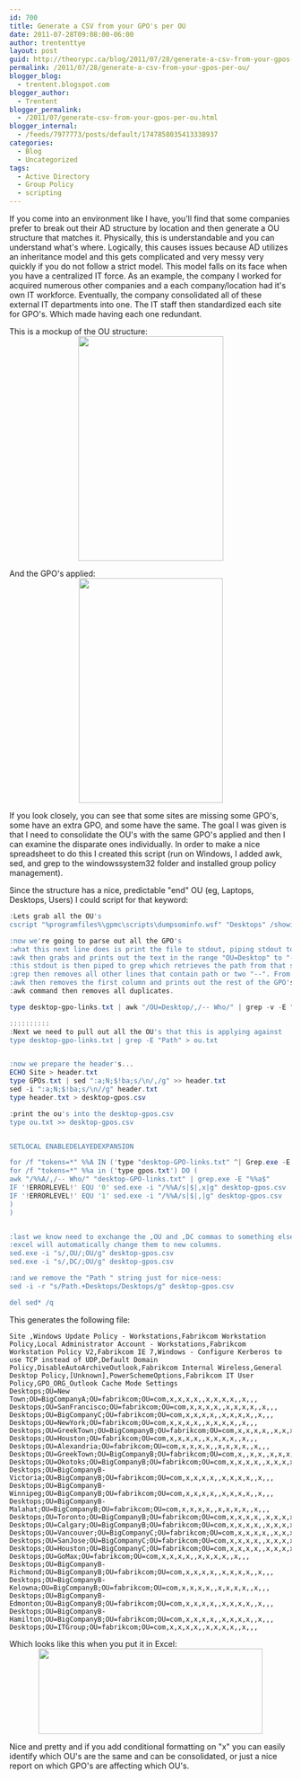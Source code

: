 ```yaml
---
id: 700
title: Generate a CSV from your GPO's per OU
date: 2011-07-28T09:08:00-06:00
author: trententtye
layout: post
guid: http://theorypc.ca/blog/2011/07/28/generate-a-csv-from-your-gpos-per-ou/
permalink: /2011/07/28/generate-a-csv-from-your-gpos-per-ou/
blogger_blog:
  - trentent.blogspot.com
blogger_author:
  - Trentent
blogger_permalink:
  - /2011/07/generate-csv-from-your-gpos-per-ou.html
blogger_internal:
  - /feeds/7977773/posts/default/1747858035413338937
categories:
  - Blog
  - Uncategorized
tags:
  - Active Directory
  - Group Policy
  - scripting
---
```

If you come into an environment like I have, you'll find that some companies prefer to break out their AD structure by location and then generate a OU structure that matches it. Physically, this is understandable and you can understand what's where. Logically, this causes issues because AD utilizes an inheritance model and this gets complicated and very messy very quickly if you do not follow a strict model. This model falls on its face when you have a centralized IT force. As an example, the company I worked for acquired numerous other companies and a each company/location had it's own IT workforce. Eventually, the company consolidated all of these external IT departments into one. The IT staff then standardized each site for GPO's. Which made having each one redundant.

This is a mockup of the OU structure:  
[<img id="BLOGGER_PHOTO_ID_5634422303142100354" style="display: block; margin: 0px auto 10px; text-align: center; cursor: hand; width: 259px; height: 400px;" src="http://1.bp.blogspot.com/-W0a4Qbvmb6U/TjF9O3VSvYI/AAAAAAAAAG0/VCT-QRAfjxQ/s400/OU-Structure.GIF" alt="" border="0" />](http://1.bp.blogspot.com/-W0a4Qbvmb6U/TjF9O3VSvYI/AAAAAAAAAG0/VCT-QRAfjxQ/s1600/OU-Structure.GIF)

And the GPO's applied:  
[<img id="BLOGGER_PHOTO_ID_5634422887717899234" style="display: block; margin: 0px auto 10px; text-align: center; cursor: hand; width: 257px; height: 400px;" src="http://4.bp.blogspot.com/-KT8IXaKWGOI/TjF9w5DBi-I/AAAAAAAAAG8/P5fBuRaxSFE/s400/OU-w-GPO.GIF" alt="" border="0" />](http://4.bp.blogspot.com/-KT8IXaKWGOI/TjF9w5DBi-I/AAAAAAAAAG8/P5fBuRaxSFE/s1600/OU-w-GPO.GIF)

If you look closely, you can see that some sites are missing some GPO's, some have an extra GPO, and some have the same. The goal I was given is that I need to consolidate the OU's with the same GPO's applied and then I can examine the disparate ones individually. In order to make a nice spreadsheet to do this I created this script (run on Windows, I added awk, sed, and grep to the windowssystem32 folder and installed group policy management).

Since the structure has a nice, predictable "end" OU (eg, Laptops, Desktops, Users) I could script for that keyword:

```powershell
:Lets grab all the OU's
cscript "%programfiles%\gpmc\scripts\dumpsominfo.wsf" "Desktops" /showinheritedlinks > desktop-gpo-links.txt

:now we're going to parse out all the GPO's
:what this next line does is print the file to stdout, piping stdout to awk
:awk then grabs and prints out the text in the range "OU=Desktop" to "-- Who"
:this stdout is then piped to grep which retrieves the path from that selection of text
:grep then removes all other lines that contain path or two "--". From here,
:awk then removes the first column and prints out the rest of the GPO's. The last
:awk command then removes all duplicates.

type desktop-gpo-links.txt | awk "/OU=Desktop/,/-- Who/" | grep -v -E "Path" | grep -v -E "\-\-" | awk "{ for (i=2; i<=NF; i++) printf \"%%s \", $i; printf \"\n\"; }" | awk "! a[$0]++" | sed.exe "s/ $//g" > GPOs.txt

::::::::::
:Next we need to pull out all the OU's that this is applying against
type desktop-gpo-links.txt | grep -E "Path" > ou.txt


:now we prepare the header's...
ECHO Site > header.txt
type GPOs.txt | sed ":a;N;$!ba;s/\n/,/g" >> header.txt
sed -i ":a;N;$!ba;s/\n//g" header.txt
type header.txt > desktop-gpos.csv

:print the ou's into the desktop-gpos.csv
type ou.txt >> desktop-gpos.csv


SETLOCAL ENABLEDELAYEDEXPANSION

for /f "tokens=*" %%A IN ('type "desktop-GPO-links.txt" ^| Grep.exe -E "Path"') DO (
for /f "tokens=*" %%a in ('type gpos.txt') DO (
awk "/%%A/,/-- Who/" "desktop-GPO-links.txt" | grep.exe -E "%%a$"
IF '!ERRORLEVEL!' EQU '0' sed.exe -i "/%%A/s|$|,x|g" desktop-gpos.csv
IF '!ERRORLEVEL!' EQU '1' sed.exe -i "/%%A/s|$|,|g" desktop-gpos.csv
)
)


:last we know need to exchange the ,OU and ,DC commas to something else because
:excel will automatically change them to new columns.
sed.exe -i "s/,OU/;OU/g" desktop-gpos.csv
sed.exe -i "s/,DC/;OU/g" desktop-gpos.csv

:and we remove the "Path " string just for nice-ness:
sed -i -r "s/Path.+Desktops/Desktops/g" desktop-gpos.csv

del sed* /q
```

This generates the following file:

```shell
Site ,Windows Update Policy - Workstations,Fabrikcom Workstation Policy,Local Administrator Account - Workstations,Fabrikcom Workstation Policy V2,Fabrikcom IE 7,Windows - Configure Kerberos to use TCP instead of UDP,Default Domain Policy,DisableAutoArchiveOutlook,Fabrikcom Internal Wireless,General Desktop Policy,[Unknown],PowerSchemeOptions,Fabrikcom IT User Policy,GPO_ORG_Outlook Cache Mode Settings
Desktops;OU=New Town;OU=BigCompanyA;OU=fabrikcom;OU=com,x,x,x,x,,x,x,x,x,,x,,,
Desktops;OU=SanFrancisco;OU=fabrikcom;OU=com,x,x,x,x,,x,x,x,x,,x,,,
Desktops;OU=BigCompanyC;OU=fabrikcom;OU=com,x,x,x,x,,x,x,x,x,,x,,,
Desktops;OU=NewYork;OU=fabrikcom;OU=com,x,x,x,x,,x,x,x,x,,x,,,
Desktops;OU=GreekTown;OU=BigCompanyB;OU=fabrikcom;OU=com,x,x,x,x,,x,x,x,x,,x,,,
Desktops;OU=Houston;OU=fabrikcom;OU=com,x,x,x,x,,x,x,x,x,,x,,,
Desktops;OU=Alexandria;OU=fabrikcom;OU=com,x,x,x,x,,x,x,x,x,,x,,,
Desktops;OU=GreekTown;OU=BigCompanyB;OU=fabrikcom;OU=com,x,,x,x,,x,x,x,x,x,x,,,
Desktops;OU=Okotoks;OU=BigCompanyB;OU=fabrikcom;OU=com,x,x,x,x,,x,x,x,x,,x,,,
Desktops;OU=BigCompanyB-Victoria;OU=BigCompanyB;OU=fabrikcom;OU=com,x,x,x,x,,x,x,x,x,,x,,,
Desktops;OU=BigCompanyB-Winnipeg;OU=BigCompanyB;OU=fabrikcom;OU=com,x,x,x,x,,x,x,x,x,,x,,,
Desktops;OU=BigCompanyB-Malahat;OU=BigCompanyB;OU=fabrikcom;OU=com,x,x,x,x,,x,x,x,x,,x,,,
Desktops;OU=Toronto;OU=BigCompanyB;OU=fabrikcom;OU=com,x,x,x,x,,x,x,x,x,,x,,,
Desktops;OU=Calgary;OU=BigCompanyB;OU=fabrikcom;OU=com,x,x,x,x,,x,x,x,x,,x,,,
Desktops;OU=Vancouver;OU=BigCompanyC;OU=fabrikcom;OU=com,x,x,x,x,,x,x,x,x,,x,,,
Desktops;OU=SanJose;OU=BigCompanyC;OU=fabrikcom;OU=com,x,x,x,x,,x,x,x,x,,x,,,
Desktops;OU=Houston;OU=BigCompanyC;OU=fabrikcom;OU=com,x,x,x,x,,x,x,x,x,,x,,,
Desktops;OU=GoMax;OU=fabrikcom;OU=com,x,x,x,x,,x,x,x,x,,x,,,
Desktops;OU=BigCompanyB-Richmond;OU=BigCompanyB;OU=fabrikcom;OU=com,x,x,x,x,,x,x,x,x,,x,,,
Desktops;OU=BigCompanyB-Kelowna;OU=BigCompanyB;OU=fabrikcom;OU=com,x,x,x,x,,x,x,x,x,,x,,,
Desktops;OU=BigCompanyB-Edmonton;OU=BigCompanyB;OU=fabrikcom;OU=com,x,x,x,x,,x,x,x,x,,x,,,
Desktops;OU=BigCompanyB-Hamilton;OU=BigCompanyB;OU=fabrikcom;OU=com,x,x,x,x,,x,x,x,x,,x,,,
Desktops;OU=ITGroup;OU=fabrikcom;OU=com,x,x,x,x,,x,x,x,x,,x,,,
```

Which looks like this when you put it in Excel:  
[<img id="BLOGGER_PHOTO_ID_5634426101122710546" style="display: block; margin: 0px auto 10px; text-align: center; cursor: hand; width: 400px; height: 152px;" src="http://2.bp.blogspot.com/-Q9lN76kofAY/TjGAr76bvBI/AAAAAAAAAHE/hRovkGJ-M7U/s400/finalresult.GIF" alt="" border="0" />](http://2.bp.blogspot.com/-Q9lN76kofAY/TjGAr76bvBI/AAAAAAAAAHE/hRovkGJ-M7U/s1600/finalresult.GIF)

Nice and pretty and if you add conditional formatting on "x" you can easily identify which OU's are the same and can be consolidated, or just a nice report on which GPO's are affecting which OU's.

<!-- AddThis Advanced Settings generic via filter on the_content -->

<!-- AddThis Share Buttons generic via filter on the_content -->